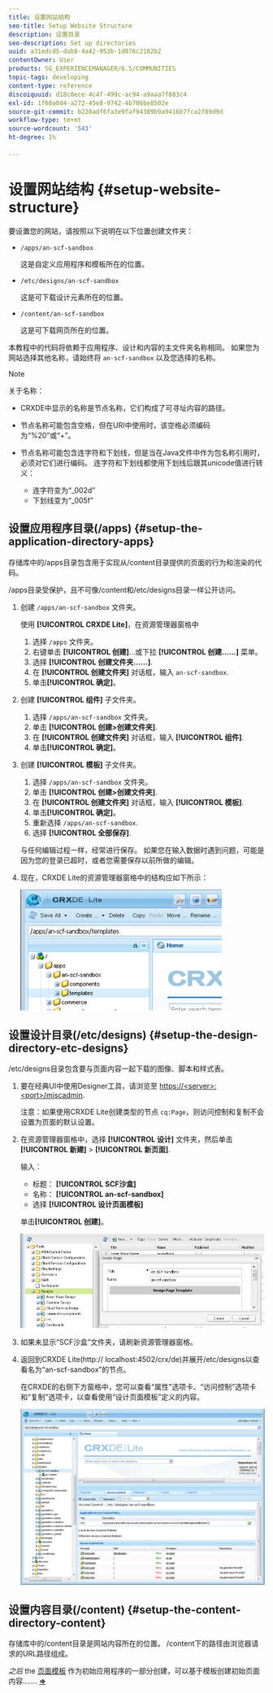 ```yaml
---
title: 设置网站结构
seo-title: Setup Website Structure
description: 设置目录
seo-description: Set up directories
uuid: a31edcd5-dab8-4a42-953b-1d076c2182b2
contentOwner: User
products: SG_EXPERIENCEMANAGER/6.5/COMMUNITIES
topic-tags: developing
content-type: reference
discoiquuid: d18c0ece-4c4f-499c-ac94-a9aaa7f883c4
exl-id: 1f60a0d4-a272-45e8-9742-4b706be8502e
source-git-commit: b220adf6fa3e9faf94389b9a9416b7fca2f89d9d
workflow-type: tm+mt
source-wordcount: '543'
ht-degree: 1%

---
```


# 设置网站结构 {#setup-website-structure}

要设置您的网站，请按照以下说明在以下位置创建文件夹：

* `/apps/an-scf-sandbox`

   这是自定义应用程序和模板所在的位置。

* `/etc/designs/an-scf-sandbox`

   这是可下载设计元素所在的位置。

* `/content/an-scf-sandbox`

   这是可下载网页所在的位置。

本教程中的代码将依赖于应用程序、设计和内容的主文件夹名称相同。 如果您为网站选择其他名称，请始终将 `an-scf-sandbox` 以及您选择的名称。

>[!NOTE]
>
>关于名称：
>
>* CRXDE中显示的名称是节点名称，它们构成了可寻址内容的路径。
>* 节点名称可能包含空格，但在URI中使用时，该空格必须编码为“%20”或“+”。
>* 节点名称可能包含连字符和下划线，但是当在Java文件中作为包名称引用时，必须对它们进行编码。 连字符和下划线都使用下划线后跟其unicode值进行转义：
   >
   >   * 连字符变为“_002d”
   >   * 下划线变为“_005f”


## 设置应用程序目录(/apps) {#setup-the-application-directory-apps}

存储库中的/apps目录包含用于实现从/content目录提供的页面的行为和渲染的代码。

/apps目录受保护，且不可像/content和/etc/designs目录一样公开访问。

1. 创建 `/apps/an-scf-sandbox` 文件夹。

   使用 **[!UICONTROL CRXDE Lite]**，在资源管理器窗格中

   1. 选择 `/apps` 文件夹。
   1. 右键单击 **[!UICONTROL 创建]**...或下拉 **[!UICONTROL 创建……]** 菜单。
   1. 选择 **[!UICONTROL 创建文件夹……]**.
   1. 在 **[!UICONTROL 创建文件夹]** 对话框，输入 `an-scf-sandbox`.
   1. 单击&#x200B;**[!UICONTROL 确定]**。

1. 创建 **[!UICONTROL 组件]** 子文件夹。

   1. 选择 `/apps/an-scf-sandbox` 文件夹。
   1. 单击 **[!UICONTROL 创建>创建文件夹]**.
   1. 在 **[!UICONTROL 创建文件夹]** 对话框，输入 **[!UICONTROL 组件]**.
   1. 单击&#x200B;**[!UICONTROL 确定]**。

1. 创建 **[!UICONTROL 模板]** 子文件夹。

   1. 选择 `/apps/an-scf-sandbox` 文件夹。
   1. 单击 **[!UICONTROL 创建>创建文件夹]**.
   1. 在 **[!UICONTROL 创建文件夹]** 对话框，输入 **[!UICONTROL 模板]**.
   1. 单击&#x200B;**[!UICONTROL 确定]**。
   1. 重新选择 `/apps/an-scf-sandbox`.
   1. 选择 **[!UICONTROL 全部保存]**.

   与任何编辑过程一样，经常进行保存。 如果您在输入数据时遇到问题，可能是因为您的登录已超时，或者您需要保存以前所做的编辑。

1. 现在，CRXDE Lite的资源管理器窗格中的结构应如下所示：

   ![crxde-template](assets/crxde-template.png)

## 设置设计目录(/etc/designs) {#setup-the-design-directory-etc-designs}

/etc/designs目录包含要与页面内容一起下载的图像、脚本和样式表。

1. 要在经典UI中使用Designer工具，请浏览至 [https://&lt;server>:&lt;port>/miscadmin](http://localhost:4502/miscadmin).

   注意：如果使用CRXDE Lite创建类型的节点 `cq:Page`，则访问控制和复制不会设置为页面的默认设置。

1. 在资源管理器窗格中，选择 **[!UICONTROL 设计]** 文件夹，然后单击 **[!UICONTROL 新建]** > **[!UICONTROL 新页面]**.

   输入：

   * 标题： **[!UICONTROL SCF沙盒]**
   * 名称： **[!UICONTROL an-scf-sandbox]**
   * 选择 **[!UICONTROL 设计页面模板]**

   单击&#x200B;**[!UICONTROL 创建]**。

   ![设计模板](assets/design-template.png)

1. 如果未显示“SCF沙盒”文件夹，请刷新资源管理器窗格。

1. 返回到CRXDE Lite(http:// localhost:4502/crx/de)并展开/etc/designs以查看名为“an-scf-sandbox”的节点。

   在CRXDE的右侧下方窗格中，您可以查看“属性”选项卡、“访问控制”选项卡和“复制”选项卡，以查看使用“设计页面模板”定义的内容。

   ![crxde-configure-template](assets/crxde-configure-template.png)

## 设置内容目录(/content) {#setup-the-content-directory-content}

存储库中的/content目录是网站内容所在的位置。 /content下的路径由浏览器请求的URL路径组成。

*之后* the [页面模板](initial-app.md#createthepagetemplate) 作为初始应用程序的一部分创建，可以基于模板创建初始页面内容……. [**⇒**](initial-app.md)
